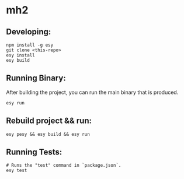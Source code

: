 # mh2

## Developing:

```
npm install -g esy
git clone <this-repo>
esy install
esy build
```

## Running Binary:

After building the project, you can run the main binary that is produced.

```
esy run
```

## Rebuild project && run:

```
esy pesy && esy build && esy run
```

## Running Tests:

```
# Runs the "test" command in `package.json`.
esy test
```
